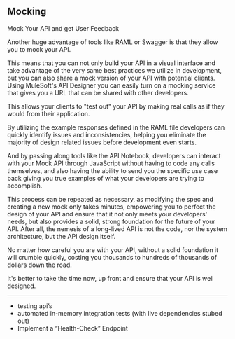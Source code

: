 ## Mocking

Mock Your API and get User Feedback

Another huge advantage of tools like RAML or Swagger is that they allow you to mock your API.

This means that you can not only build your API in a visual interface and take advantage of the very same best practices we utilize in development, but you can also share a mock version of your API with potential clients.
Using MuleSoft's API Designer you can easily turn on a mocking service that gives you a URL that can be shared with other developers.

This allows your clients to "test out" your API by making real calls as if they would from their application.

By utilizing the example responses defined in the RAML file developers can quickly identify issues and inconsistencies, helping you eliminate the majority of design related issues before development even starts.

And by passing along tools like the API Notebook, developers can interact with your Mock API through JavaScript without having to code any calls themselves, and also having the ability to send you the specific use case back giving you true examples of what your developers are trying to accomplish.

This process can be repeated as necessary, as modifying the spec and creating a new mock only takes minutes, empowering you to perfect the design of your API and ensure that it not only meets your developers' needs, but also provides a solid, strong foundation for the future of your API.
After all, the nemesis of a long-lived API is not the code, nor the system architecture, but the API design itself.

No matter how careful you are with your API, without a solid foundation it will crumble quickly, costing you thousands to hundreds of thousands of dollars down the road.

It's better to take the time now, up front and ensure that your API is well designed.

---

- testing api’s
- automated in-memory integration tests (with live dependencies stubed out)
- Implement a “Health-Check” Endpoint
